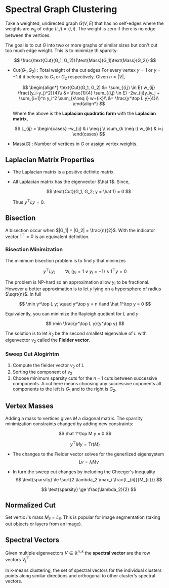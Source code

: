 #  Spectral Graph Clustering

Take a weighted, undirected graph $G(V,E)$ that has no self-edges where the weights are $w_{ij}$ of edge $(i,j) =  (j,i)$. The weight is zero if there is no edge between the vertices.

The goal is to cut $G$ into two or more graphs of similar sizes but don't cut too much edge weight. This is to minimize th sparcity:

$$
\frac{\text{Cut}(G_1, G_2)}{\text{Mass}(G_1)\text{Mass}(G_2)}
$$

* $\text{Cut}(G_1, G_2)$ : Total weight of the cut edges
    For every vertex $y = 1$ or $y = -1$ if it belongs to $G_1$ or $G_2$ respectively. Given $n = |V|$,

    $$
    \begin{align*}
    \text{Cut}(G_1, G_2) &= \sum_{(i,j) \in E} w_{ij} \frac{(y_i-y_j)^2}{4}\\
    &= \frac{1}{4} \sum_{(i,j) \in E} -2w_{ij}y_iy_j + \sum_{i=1}^n y_i^2 \sum_{k\neq i} w+{ik}\\
    &= \frac{y^\top L y}{4}\\
    \end{align*}
    $$

    Where the above is the **Laplacian  quadratic form** with the **Laplacian matrix**,

    $$
    L_{ij} = \begin{cases} -w_{ij}  & i \neq j \\ \sum_{k \neq i} w_{ik} & i=j \end{cases}
    $$
* $\text{Mass}(G)$ : Number of vertices in $G$ or assign vertex weights.

## Laplacian Matrix Properties

* The Laplacian matrix is a positive definite matrix.
* All Laplacian matrix has the eigenvector $\hat 1$. Since,

    $$
    \text{Cut}(G_1, G_2; y = \hat 1)  = 0
    $$

    Thus $y^\top L y = 0$.

## Bisection

A bisection occur when $|G_1| = |G_2| = \frac{n}{2}$. With the indicator vector $1^\top = 0$ is an equivalent definition.

### Bisection Minimization

The minimum bisection problem is to find $y$ that minimzes

$$y^\top L y; \qquad \forall i, (y_i = 1 \lor y_i = -1) \land 1^\top y = 0$$

The problem is NP-hard so an approximation allow $y_i$ to be fractional. However a better approximation is to let $y$ lying on a hypersphere of radius $\sqrt{n}$. In full

$$
\min y^\top L y; \quad y^\top y = n \land \hat 1^\top y = 0
$$

Equivalently, you can minimize the Rayleigh quotient for $L$ and $y$

$$
\min \frac{y^\top L y}{y^\top y}
$$

The solution is to let $\lambda_2$ be the second smallest eigenvalue of $L$ with eigenvector $v_2$ called the **Fielder vector**.


### Sweep Cut Alogirhtm

1. Compute the fielder vector $v_2$ of $L$
2. Sorting the component of $v_2$
3. Choose minimum sparsity cuts for the $n-1$ cuts between successive components.
    A cut here means choosing any successive coponents all components to the left is $G_1$ and to the right is $G_2$.

## Vertex Masses

Adding a mass to vertices gives $M$ a diagonal matrix. The sparsity minimization constraints changed by adding new constraints:

$$
\hat 1^\top M y = 0
$$

$$
y^\top M y = \mathrm{Tr}(M)
$$

* The changes to the Fielder vector solves for the generlized eigensystem
    $$
    Lv = \lambda M v
    $$
* In turn the sweep cut changes by including the Cheeger's Inequality
    $$
    \text{sparsity} \le \sqrt{2 \lambda_2 \max_i \frac{L_{ii}}{M_{ii}}}
    $$

    $$
    \text{sparsity} \ge \frac{\lambda_2}{2}
    $$

## Normalized Cut

Set vertix $i$'s mass $M_{ii} = L_{ii}$. This is popular for image segmentation (taking out objects or layers from an image).

## Spectral Vectors

Given multiple eigenvectors $V \in \mathbb R^{n,k}$ the **spectral vector** are the row vectors $V_j^\top$.

In k-means clustering, the set of spectral vectors for the individual clusters points along similar directions and orthogonal to other cluster's spectral vectors.